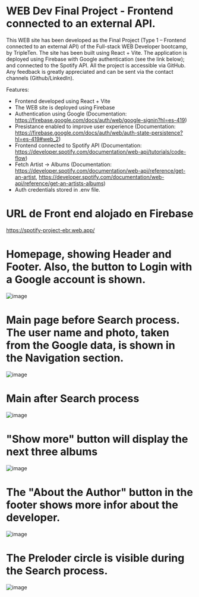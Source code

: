 
# WEB Dev Final Project - Frontend connected to an external API.

This WEB site has been developed as the Final Project (Type 1 – Frontend connected to an external API) of the Full-stack WEB Developer bootcamp, by TripleTen.
The site has been built using React + Vite. The application is deployed using Firebase with Google authentication (see the link below); and connected to the Spotify API. All the project is accessible via GitHub.
Any feedback is greatly appreciated and can be sent via the contact channels (Github/LinkedIn).

Features:
- Frontend developed using React + Vite
- The WEB site is deployed using Firebase
- Authentication using Google (Documentation: https://firebase.google.com/docs/auth/web/google-signin?hl=es-419)
- Presistance enabled to improve user experience (Documentation: https://firebase.google.com/docs/auth/web/auth-state-persistence?hl=es-419#web_2)
- Frontend connected to Spotify API (Documentation: https://developer.spotify.com/documentation/web-api/tutorials/code-flow)
- Fetch Artist -> Albums (Documentation: https://developer.spotify.com/documentation/web-api/reference/get-an-artist, https://developer.spotify.com/documentation/web-api/reference/get-an-artists-albums)
- Auth credentials stored in .env file.

# URL de Front end alojado en Firebase

https://spotify-project-ebr.web.app/

# Homepage, showing Header and Footer. Also, the button to Login with a Google account is shown.
![image](https://github.com/user-attachments/assets/dec36c0e-2736-4bb7-ae90-f3bad9b10099)

# Main page before Search process. The user name and photo, taken from the Google data, is shown in the Navigation section.
![image](https://github.com/user-attachments/assets/225da369-c8ab-479f-b813-57342e11d9f3)

# Main after Search process
![image](https://github.com/user-attachments/assets/6b280d5c-1f63-4da4-a741-fc0256390c22)

# "Show more" button will display the next three albums
![image](https://github.com/user-attachments/assets/148bc015-99f7-46fb-b1d2-4fe3faa0d4c0)

# The "About the Author" button in the footer shows more infor about the developer.
![image](https://github.com/user-attachments/assets/d696ebe9-8cb1-4880-a9fb-ab75ab8b3a70)

# The Preloder circle is visible during the Search process.
![image](https://github.com/user-attachments/assets/d99993be-ff0f-4197-ad85-3bee79f70af4)

